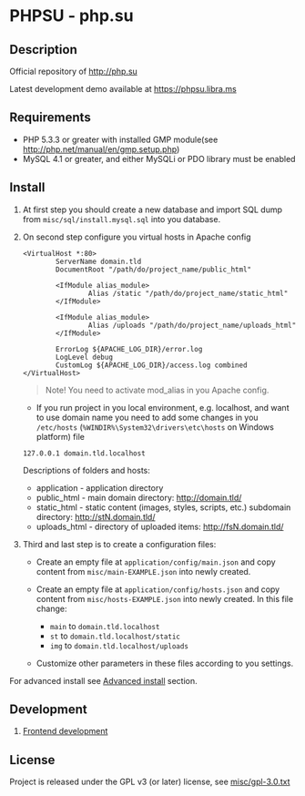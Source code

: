 # PHPSU - php.su

## Description

Official repository of http://php.su

Latest development demo available at https://phpsu.libra.ms

## Requirements

  * PHP 5.3.3 or greater with installed GMP module(see http://php.net/manual/en/gmp.setup.php)
  * MySQL 4.1 or greater, and either MySQLi or PDO library must be enabled

## Install

1. At first step you should create a new database and import SQL dump from `misc/sql/install.mysql.sql` into you database.
2. On second step configure you virtual hosts in Apache config

   ```apacheconf
   <VirtualHost *:80>
           ServerName domain.tld
           DocumentRoot "/path/do/project_name/public_html"

           <IfModule alias_module>
                   Alias /static "/path/do/project_name/static_html"
           </IfModule>

           <IfModule alias_module>
                   Alias /uploads "/path/do/project_name/uploads_html"
           </IfModule>

           ErrorLog ${APACHE_LOG_DIR}/error.log
           LogLevel debug
           CustomLog ${APACHE_LOG_DIR}/access.log combined
   </VirtualHost>
   ```
   > Note! You need to activate mod_alias in you Apache config.

   * If you run project in you local environment, e.g. localhost, and want to use domain name you need to add some changes in you `/etc/hosts` (`%WINDIR%\System32\drivers\etc\hosts` on Windows platform) file

   ```batchfile
   127.0.0.1 domain.tld.localhost
   ```

   Descriptions of folders and hosts:
   * application  - application directory
   * public_html  - main domain directory: http://domain.tld/
   * static_html  - static content (images, styles, scripts, etc.) subdomain directory: http://stN.domain.tld/
   * uploads_html - directory of uploaded items: http://fsN.domain.tld/

3. Third and last step is to create a configuration files:
   * Create an empty file at `application/config/main.json` and copy content from `misc/main-EXAMPLE.json` into newly created.
   * Create an empty file at `application/config/hosts.json` and copy content from `misc/hosts-EXAMPLE.json` into newly created.
     In this file change:

     * `main` to `domain.tld.localhost`
     * `st`   to `domain.tld.localhost/static`
     * `img`  to `domain.tld.localhost/uploads`

   * Customize other parameters in these files according to you settings.

For advanced install see [Advanced install](misc/docs/install.md#advanced-install) section.

## Development
1. [Frontend development](misc/docs/frontend-devel.md)

## License

Project is released under the GPL v3 (or later) license, see [misc/gpl-3.0.txt](misc/gpl-3.0.txt)
